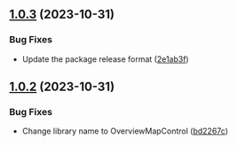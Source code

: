 ## [1.0.3](https://github.com/YuChunTsao/maplibre-gl-overview-map/compare/v1.0.2...v1.0.3) (2023-10-31)


### Bug Fixes

* Update the package release format ([2e1ab3f](https://github.com/YuChunTsao/maplibre-gl-overview-map/commit/2e1ab3fff49f0f4aee2dead0d6193d5e5d8ace33))

## [1.0.2](https://github.com/YuChunTsao/maplibre-gl-overview-map/compare/v1.0.1...v1.0.2) (2023-10-31)


### Bug Fixes

* Change library name to OverviewMapControl ([bd2267c](https://github.com/YuChunTsao/maplibre-gl-overview-map/commit/bd2267ceba8a6d1084e5b8cffe8570735e46a6e6))
